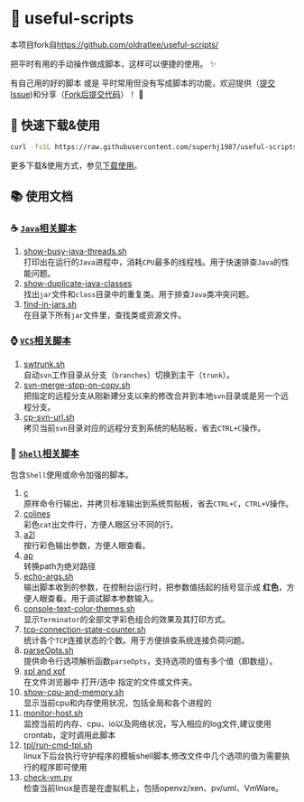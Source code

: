 :snail: useful-scripts
====================================

本项目fork自<https://github.com/oldratlee/useful-scripts/>

把平时有用的手动操作做成脚本，这样可以便捷的使用。 :sparkles:

有自己用的好的脚本 或是 平时常用但没有写成脚本的功能，欢迎提供（[提交Issue](https://github.com/superhj1987/useful-scripts/issues))和分享（[Fork后提交代码](https://github.com/superhj1987/useful-scripts/fork)）！ :sparkling_heart:

:beginner: 快速下载&使用
----------------------

```bash
curl -fsSL https://raw.githubusercontent.com/superhj1987/useful-scripts/master/test-cases/self-installer.sh | sh
```

更多下载&使用方式，参见[下载使用](docs/install.md)。

:books: 使用文档
----------------------

### :coffee: [`Java`相关脚本](docs/java.md)

1. [show-busy-java-threads.sh](docs/java.md#beer-show-busy-java-threadssh)  
    打印出在运行的`Java`进程中，消耗`CPU`最多的线程栈。用于快速排查`Java`的性能问题。
1. [show-duplicate-java-classes](docs/java.md#beer-show-duplicate-java-classes)  
    找出`jar`文件和`class`目录中的重复类。用于排查`Java`类冲突问题。
1. [find-in-jars.sh](docs/java.md#beer-find-in-jarssh)  
    在目录下所有`jar`文件里，查找类或资源文件。

### :watch: [`VCS`相关脚本](docs/vcs.md)

1. [swtrunk.sh](docs/vcs.md#beer-swtrunksh)  
    自动`svn`工作目录从分支（`branches`）切换到主干（`trunk`）。
1. [svn-merge-stop-on-copy.sh](docs/vcs.md#beer-svn-merge-stop-on-copysh)    
    把指定的远程分支从刚新建分支以来的修改合并到本地`svn`目录或是另一个远程分支。
1. [cp-svn-url.sh](docs/vcs.md#beer-cp-svn-urlsh)  
    拷贝当前`svn`目录对应的远程分支到系统的粘贴板，省去`CTRL+C`操作。

### :shell: [`Shell`相关脚本](docs/shell.md)

包含`Shell`使用或命令加强的脚本。

1. [c](docs/shell.md#beer-c)  
    原样命令行输出，并拷贝标准输出到系统剪贴板，省去`CTRL+C`，`CTRL+V`操作。
1. [colines](docs/shell.md#beer-colines)  
    彩色`cat`出文件行，方便人眼区分不同的行。
1. [a2l](docs/shell.md#beer-a2l)  
    按行彩色输出参数，方便人眼查看。
1. [ap](ap)  
    转换path为绝对路径
1. [echo-args.sh](docs/shell.md#beer-echo-argssh)    
    输出脚本收到的参数，在控制台运行时，把参数值括起的括号显示成 **红色**，方便人眼查看。用于调试脚本参数输入。
1. [console-text-color-themes.sh](docs/shell.md#beer-console-text-color-themessh)  
    显示`Terminator`的全部文字彩色组合的效果及其打印方式。
1. [tcp-connection-state-counter.sh](docs/shell.md#beer-tcp-connection-state-countersh)   
    统计各个`TCP`连接状态的个数。用于方便排查系统连接负荷问题。
1. [parseOpts.sh](docs/shell.md#beer-parseoptssh)   
    提供命令行选项解析函数`parseOpts`，支持选项的值有多个值（即数组）。
1. [xpl and xpf](docs/shell.md#beer-xpl-and-xpf)    
    在文件浏览器中 打开/选中 指定的文件或文件夹。
1. [show-cpu-and-memory.sh](docs/shell.md#beer-show-cpu-and-memorysh)    
    显示当前cpu和内存使用状况，包括全局和各个进程的
1. [monitor-host.sh](docs/shell.md#beer-monitor-hostsh)    
    监控当前的内存、cpu、io以及网络状况，写入相应的log文件,建议使用crontab，定时调用此脚本
1. [tpl/run-cmd-tpl.sh](docs/shell.md#beer-tplrun-cmd-tplsh)    
    linux下后台执行守护程序的模板shell脚本,修改文件中几个选项的值为需要执行的程序即可使用
1. [check-vm.py](docs/shell.md#beer-check-vmpy)    
    检查当前linux是否是在虚拟机上，包括openvz/xen、pv/uml、VmWare。